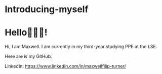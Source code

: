 # Introducing-myself

# Hello👋🏻😃!

Hi, I am Maxwell. I am currently in my third-year studying PPE at the LSE.

Here are is my GitHub.

LinkedIn: https://www.linkedin.com/in/maxwellfilip-turner/

</p>